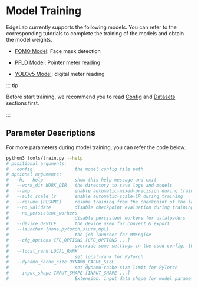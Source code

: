 # Model Training

EdgeLab currently supports the following models. You can refer to the corresponding tutorials to complete the training of the models and obtain the model weights.

- [FOMO Model](./fomo.md): Face mask detection

- [PFLD Model](./pfld.md): Pointer meter reading

- [YOLOv5 Model](./yolov5.md): digital meter reading

::: tip

Before start training, we recommend you to read [Config](../config.md) and [Datasets](../datasets.md) sections first.

:::

## Parameter Descriptions

For more parameters during model training, you can refer the code below.

```sh
python3 tools/train.py --help
# positional arguments:
#   config                the model config file path
# optional arguments:
#   -h, --help            show this help message and exit
#   --work_dir WORK_DIR   the directory to save logs and models
#   --amp                 enable automatic-mixed-precision during training (https://pytorch.org/tutorials/recipes/recipes/amp_recipe.html)
#   --auto_scale_lr       enable automatic-scale-LR during training
#   --resume [RESUME]     resume training from the checkpoint of the last epoch (or a specified checkpoint path)
#   --no_validate         disable checkpoint evaluation during training
#   --no_persistent_workers
#                         disable persistent workers for dataloaders
#   --device DEVICE       the device used for convert & export
#   --launcher {none,pytorch,slurm,mpi}
#                         the job launcher for MMEngine
#   --cfg_options CFG_OPTIONS [CFG_OPTIONS ...]
#                         override some settings in the used config, the key-value pair in 'xxx=yyy' format will be merged into config file
#   --local_rank LOCAL_RANK
#                         set local-rank for PyTorch
#   --dynamo_cache_size DYNAMO_CACHE_SIZE
#                         set dynamo-cache-size limit for PyTorch
#   --input_shape INPUT_SHAPE [INPUT_SHAPE ...]
#                         Extension: input data shape for model parameters estimation, e.g. 1 3 224 224
```
